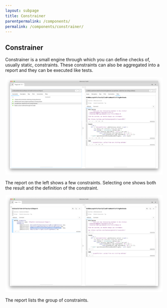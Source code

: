 ```yaml
---
layout: subpage
title: Constrainer
parentpermalink: /components/
permalink: /components/constrainer/
---
```


<section id="exemplifier">
	<div class="container pt-5 pb-5 jumbotron-small">
    <div class="row">
      <div class="col-md-12">
        <h1>Constrainer</h1>
        <p class="lead">Constrainer is a small engine through which you can define checks of, usually static, constraints. These constraints can also be aggregated into a report and they can be executed like tests.</p>
        <div class="sample">
          <img src="/assets/pictures/gtr-constrainer-acceptVisitor.png">
          <div class="picture-caption">
            <p>The report on the left shows a few constraints. Selecting one shows both the result and the definition of the constraint.</p>
          </div>
        </div>
        <div class="sample">
          <img src="/assets/pictures/gtr-constrainer-report-issue.png">
          <div class="picture-caption">
            <p>The report lists the group of constraints.</p>
          </div>
        </div>
		  </div>			
    </div>
	</div>
</section>